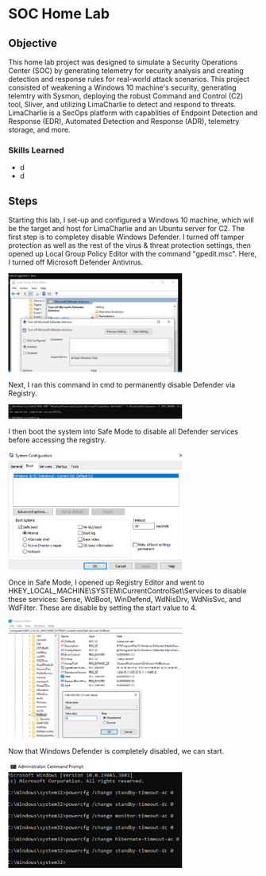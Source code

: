 # SOC Home Lab

## Objective

This home lab project was designed to simulate a Security Operations Center (SOC) by generating telemetry for security analysis and creating detection and response rules for real-world attack scenarios. This project consisted of weakening a Windows 10 machine's security, generating telemtry with Sysmon, deploying the robust Command and Control (C2) tool, Sliver, and utilizing LimaCharlie to detect and respond to threats. LimaCharlie is a SecOps platform with capablities of Endpoint Detection and Response (EDR), Automated Detection and Response (ADR), telemetry storage, and more.

### Skills Learned

- d
- d

## Steps

Starting this lab, I set-up and configured a Windows 10 machine, which will be the target and host for LimaCharlie and an Ubuntu server for C2. The first step is to completey disable Windows Defender. I turned off tamper protection as well as the rest of the virus & threat protection settings, then opened up Local Group Policy Editor with the command "gpedit.msc". Here, I turned off Microsoft Defender Antivirus. 

<img src="gpedit.png" alt="Windows Defender" width="350">

Next, I ran this command in cmd to permanently disable Defender via Registry.

<img src="windef.png" alt="Windef cmd" width="350">

I then boot the system into Safe Mode to disable all Defender services before accessing the registry.

<img src="safeMode.png" alt="Safe Mode" width="350">

Once in Safe Mode, I opened up Registry Editor and went to HKEY_LOCAL_MACHINE\SYSTEM\CurrentControlSet\Services to disable these services: Sense, WdBoot, WinDefend, WdNisDrv, WdNisSvc, and WdFilter. These are disable by setting the start value to 4.

<img src="regedit.png" alt="regedit" width="350">

Now that Windows Defender is completely disabled, we can start. 

<img src="timeout.png" alt="Timeout" width="350">
